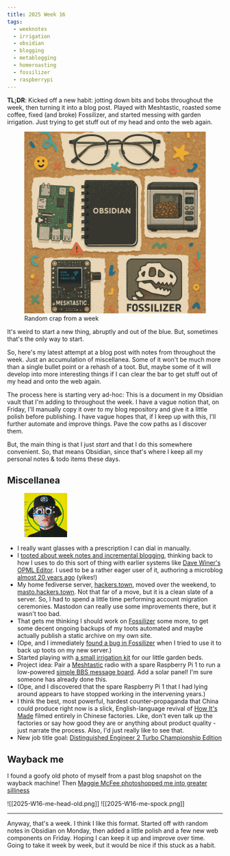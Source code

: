 ```yaml
---
title: 2025 Week 16
tags:
  - weeknotes
  - irrigation
  - obsidian
  - blogging
  - metablogging
  - homeroasting
  - fossilizer
  - raspberrypi
---
```


**TL;DR**: Kicked off a new habit: jotting down bits and bobs throughout the week, then turning it into a blog post. Played with Meshtastic, roasted some coffee, fixed (and broke) Fossilizer, and started messing with garden irrigation. Just trying to get stuff out of my head and onto the web again.

<!--more-->

<figure class="wide">
  <img src="./cover.png">
  <figcaption>Random crap from a week</figcaption>
</figure>

<nav role="navigation" class="table-of-contents"></nav>

It's weird to start a new thing, abruptly and out of the blue. But, sometimes that's the only way to start.

So, here's my latest attempt at a blog post with notes from throughout the week. Just an accumulation of miscellanea. Some of it won't be much more than a single bullet point or a rehash of a toot. But, maybe some of it will develop into more interesting things if I can clear the bar to get stuff out of my head and onto the web again.

The process here is starting very ad-hoc: This is a document in my Obsidian vault that I'm adding to throughout the week. I have a vague notion that, on Friday, I'll manually copy it over to my blog repository and give it a little polish before publishing. I have vague hopes that, if I keep up with this, I'll further automate and improve things. Pave the cow paths as I discover them.

But, the main thing is that I just *start* and that I do this somewhere convenient. So, that means Obsidian, since that's where I keep all my personal notes & todo items these days.

## Miscellanea

<figure class="inset right"><img src="index-insoc-glasses.png" width="100" /></figure>

<div class="weeknote-miscellanea">

- I really want glasses with a prescription I can dial in manually.
- I [tooted about week notes and incremental blogging](https://hackers.town/@lmorchard/114322098894946786), thinking back to how I uses to do this sort of thing with earlier systems like [Dave Winer's OPML Editor](http://scripting.com/2005/06/23.html#When:10:04:22PM). I used to be a rather eager user of it, authoring a microblog [almost 20 years ago](https://web.archive.org/web/20060406132254/http://blogs.opml.org/decafbad/) (yikes!)
- My home fediverse server, [hackers.town](https://hackers.town/@lmorchard), moved over the weekend, to [masto.hackers.town](https://masto.hackers.town/@lmorchard). Not that far of a move, but it is a clean slate of a server. So, I had to spend a little time performing account migration ceremonies. Mastodon can really use some improvements there, but it wasn't too bad.
- That gets me thinking I should work on [Fossilizer](https://github.com/lmorchard/fossilizer) some more, to get some decent ongoing backups of my toots automated and maybe actually publish a static archive on my own site.
- (Ope, and I immediately [found a bug in Fossilizer](https://github.com/lmorchard/fossilizer/issues/35) when I tried to use it to back up toots on my new server.)
- Started playing with [a small irrigation kit](https://www.dripworks.com/garden-bed-irrigation-kit-small) for our little garden beds.
- Project idea: Pair a [Meshtastic](https://meshtastic.org/) radio with a spare Raspberry Pi 1 to run a low-powered [simple BBS message board](https://github.com/kstrauser/frozenbbs). Add a solar panel! I'm sure someone has already done this.
- (Ope, and I discovered that the spare Raspberry Pi 1 that I had lying around appears to have stopped working in the intervening years.)
- I think the best, most powerful, hardest counter-propaganda that China could produce right now is a slick, English-language revival of [How It's Made](https://en.wikipedia.org/wiki/How_It%27s_Made) filmed entirely in Chinese factories. Like, don't even talk up the factories or say how good they are or anything about product quality - just narrate the process. Also, I'd just really like to see that.
- New job title goal: [Distinguished Engineer 2 Turbo Championship Edition](https://masto.hackers.town/@jamie@zomglol.wtf/114338405609279905)
</div>

## Wayback me

I found a goofy old photo of myself from a past blog snapshot on the wayback machine! Then [Maggie McFee photoshopped me into greater silliness](https://hachyderm.io/@tankgrrl/114322230828068147)

<image-gallery>
![[2025-W16-me-head-old.png]]
![[2025-W16-me-spock.png]]
</image-gallery>

---

Anyway, that's a week. I think I like this format. Started off with random notes in Obsidian on Monday, then added a little polish and a few new web components on Friday. Hoping I can keep it up and improve over time. Going to take it week by week, but it would be nice if this stuck as a habit.
